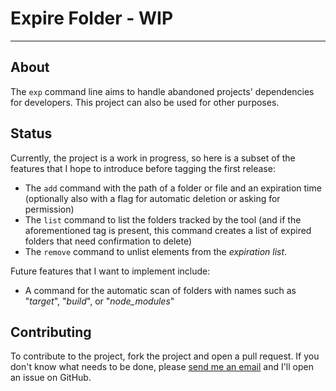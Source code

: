 # Expire Folder - WIP

---

## About

The ``exp`` command line aims to handle abandoned projects' dependencies for developers.
This project can also be used for other purposes.

## Status

Currently, the project is a work in progress, so here is a subset of the features that I hope to introduce before tagging the first release:
- The ``add`` command with the path of a folder or file and an expiration time (optionally also with a flag for automatic deletion or asking for permission)
- The ``list`` command to list the folders tracked by the tool (and if the aforementioned tag is present, this command creates a list of expired folders that need confirmation to delete)
- The ``remove`` command to unlist elements from the _expiration list_.

Future features that I want to implement include:
- A command for the automatic scan of folders with names such as "_target_", "_build_", or "_node_modules_"

## Contributing

To contribute to the project, fork the project and open a pull request. If you don't know what needs to be done, please 
[send me an email](mailto:gioele.fiorenza2000@gmail.com?subject=Feature%20request%20for%20the%20Expire%20folder%20project&body=Hi,%20I'm%20interested%20in%20helping%20you%20with%20the%20Expire%20Folder%20project.%20What%20can%20I%20do?)
 and I'll open an issue on GitHub.
